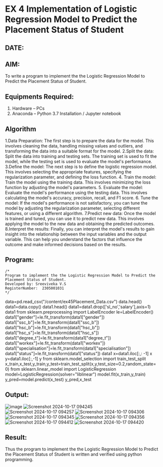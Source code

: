 # EX 4 Implementation of Logistic Regression Model to Predict the Placement Status of Student
## DATE:

## AIM:
To write a program to implement the the Logistic Regression Model to Predict the Placement Status of Student.

## Equipments Required:
1. Hardware – PCs
2. Anaconda – Python 3.7 Installation / Jupyter notebook

## Algorithm
1.Data Preparation: The first step is to prepare the data for the model. This involves cleaning the data, handling missing values and outliers, and transforming the data into a suitable format for the model.
2.Split the data: Split the data into training and testing sets. The training set is used to fit the model, while the testing set is used to evaluate the model's performance.
3.Define the model: The next step is to define the logistic regression model. This involves selecting the appropriate features, specifying the regularization parameter, and defining the loss function.
4. Train the model: Train the model using the training data. This involves minimizing the loss function by adjusting the model's parameters.
5. Evaluate the model: Evaluate the model's performance using the testing data. This involves calculating the model's accuracy, precision, recall, and F1 score.
6. Tune the model: If the model's performance is not satisfactory, you can tune the model by adjusting the regularization parameter, selecting different features, or using a different algorithm.
7.Predict new data: Once the model is trained and tuned, you can use it to predict new data. This involves applying the model to the new data and obtaining the predicted outcomes.
8.Interpret the results: Finally, you can interpret the model's results to gain insight into the relationship between the input variables and the output variable. This can help you understand the factors that influence the outcome and make informed decisions based on the results.

## Program:
```
/*
Program to implement the the Logistic Regression Model to Predict the Placement Status of Student.
Developed by: Sreeviveka V.S
RegisterNumber:  2305001031
*/
```
data=pd.read_csv("/content/ex45Placement_Data.csv")
data.head()
data1=data.copy()
data1.head()
data1=data1.drop(['sl_no','salary'],axis=1)
data1
from sklearn.preprocessing import LabelEncoder
le=LabelEncoder()
data1["gender"]=le.fit_transform(data1["gender"])
data1["ssc_b"]=le.fit_transform(data1["ssc_b"])
data1["hsc_b"]=le.fit_transform(data1["hsc_b"])
data1["hsc_s"]=le.fit_transform(data1["hsc_s"])
data1["degree_t"]=le.fit_transform(data1["degree_t"])
data1["workex"]=le.fit_transform(data1["workex"])
data1["specialisation"]=le.fit_transform(data1["specialisation"])
data1["status"]=le.fit_transform(data1["status"])
data1
x=data1.iloc[:,: -1]
x
y=data1.iloc[:,-1]
y
from sklearn.model_selection import train_test_split
x_train,x_test,y_train,y_test=train_test_split(x,y,test_size=0.2,random_state=0)
from sklearn.linear_model import LogisticRegression
model=LogisticRegression(solver="liblinear")
model.fit(x_train,y_train)
y_pred=model.predict(x_test)
y_pred,x_test
## Output:
![image](https://github.com/user-attachments/assets/2fec06de-f31a-42ea-85d3-1cdd6f721ef2)
![Screenshot 2024-10-17 094245](https://github.com/user-attachments/assets/a92eb5ef-0536-46ec-8d6e-d2bdff4f19cd)
![Screenshot 2024-10-17 094257](https://github.com/user-attachments/assets/94f45cde-2952-43e4-aa60-bc5a2a92c61e)
![Screenshot 2024-10-17 094306](https://github.com/user-attachments/assets/b4d08aa2-816d-4a07-9559-f45f1ce55fec)
![Screenshot 2024-10-17 094345](https://github.com/user-attachments/assets/a3f3ee3a-4a68-4e90-97a3-cbc00d91c109)
![Screenshot 2024-10-17 094356](https://github.com/user-attachments/assets/729b58c6-b274-4198-96eb-5ab98699d828)
![Screenshot 2024-10-17 094412](https://github.com/user-attachments/assets/b1ab8d84-44ca-49c1-ba96-871f84511269)
![Screenshot 2024-10-17 094420](https://github.com/user-attachments/assets/4eeb5294-1e8f-4924-82ee-b0262677a8a2)


## Result:
Thus the program to implement the the Logistic Regression Model to Predict the Placement Status of Student is written and verified using python programming.
